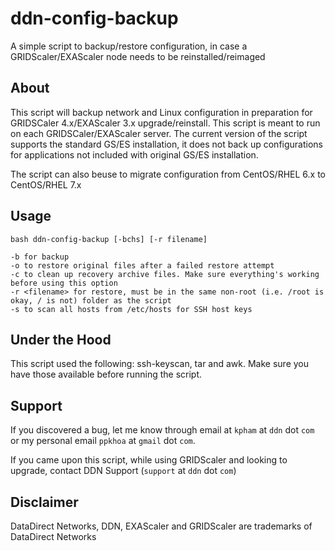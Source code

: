 # ddn-config-backup
A simple script to backup/restore configuration, in case a GRIDScaler/EXAScaler node needs to be reinstalled/reimaged

## **About**
This script will backup network and Linux configuration in preparation for GRIDSCaler 4.x/EXAScaler 3.x upgrade/reinstall. This script is meant to run on each GRIDSCaler/EXAScaler server. The current version of the script supports the standard GS/ES installation, it does not back up configurations for applications not included with original GS/ES installation.

The script can also beuse to migrate configuration from CentOS/RHEL 6.x to CentOS/RHEL 7.x

## **Usage**
```
bash ddn-config-backup [-bchs] [-r filename]

-b for backup
-o to restore original files after a failed restore attempt
-c to clean up recovery archive files. Make sure everything's working before using this option
-r <filename> for restore, must be in the same non-root (i.e. /root is okay, / is not) folder as the script
-s to scan all hosts from /etc/hosts for SSH host keys

```
## **Under the Hood**
This script used the following: ssh-keyscan, tar and awk. Make sure you have those available before running the script.

## **Support**
If you discovered a bug, let me know through email at `kpham` at `ddn` dot `com` or my personal email `ppkhoa` at `gmail` dot `com`.

If you came upon this script, while using GRIDScaler and looking to upgrade, contact DDN Support (`support` at `ddn` dot `com`)

## **Disclaimer**
DataDirect Networks, DDN, EXAScaler and GRIDScaler are trademarks of DataDirect Networks
